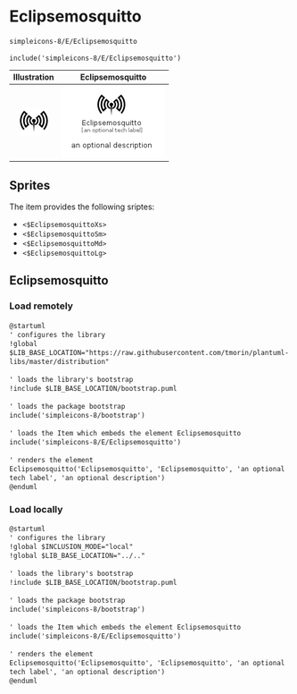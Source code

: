# Eclipsemosquitto


```text
simpleicons-8/E/Eclipsemosquitto
```

```text
include('simpleicons-8/E/Eclipsemosquitto')
```



| Illustration | Eclipsemosquitto |
| :---: | :---: |
| ![illustration for Illustration](../../simpleicons-8/E/Eclipsemosquitto.png) | ![illustration for Eclipsemosquitto](../../simpleicons-8/E/Eclipsemosquitto.Local.png) |



## Sprites
The item provides the following sriptes:

- `<$EclipsemosquittoXs>`
- `<$EclipsemosquittoSm>`
- `<$EclipsemosquittoMd>`
- `<$EclipsemosquittoLg>`





## Eclipsemosquitto

### Load remotely
```plantuml
@startuml
' configures the library
!global $LIB_BASE_LOCATION="https://raw.githubusercontent.com/tmorin/plantuml-libs/master/distribution"

' loads the library's bootstrap
!include $LIB_BASE_LOCATION/bootstrap.puml

' loads the package bootstrap
include('simpleicons-8/bootstrap')

' loads the Item which embeds the element Eclipsemosquitto
include('simpleicons-8/E/Eclipsemosquitto')

' renders the element
Eclipsemosquitto('Eclipsemosquitto', 'Eclipsemosquitto', 'an optional tech label', 'an optional description')
@enduml
```

### Load locally
```plantuml
@startuml
' configures the library
!global $INCLUSION_MODE="local"
!global $LIB_BASE_LOCATION="../.."

' loads the library's bootstrap
!include $LIB_BASE_LOCATION/bootstrap.puml

' loads the package bootstrap
include('simpleicons-8/bootstrap')

' loads the Item which embeds the element Eclipsemosquitto
include('simpleicons-8/E/Eclipsemosquitto')

' renders the element
Eclipsemosquitto('Eclipsemosquitto', 'Eclipsemosquitto', 'an optional tech label', 'an optional description')
@enduml
```

